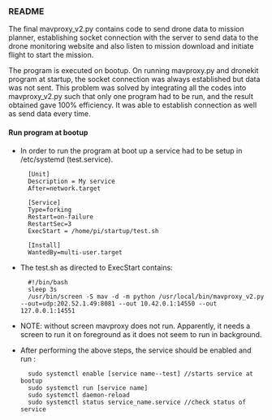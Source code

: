 ### README

The final mavproxy_v2.py contains code to send drone data to mission planner, establishing socket connection with the server to send data to the drone monitoring website and also listen to mission download and initiate flight to start the mission.

The program is executed on bootup. On running mavproxy.py and dronekit program at startup, the socket connection was always established but data was not sent. This problem was solved by integrating all the codes into mavproxy_v2.py such that only one program had to be run, and the result obtained gave 100% efficiency. It was able to establish connection as well as send data every time.

#### Run program at bootup
* In order to run the program at boot up a service had to be setup in /etc/systemd (test.service).

		[Unit]	
		Description = My service
		After=network.target

		[Service]
		Type=forking
		Restart=on-failure
		RestartSec=3
		ExecStart = /home/pi/startup/test.sh

		[Install]
		WantedBy=multi-user.target
	
* The test.sh as directed to ExecStart contains:
	
		#!/bin/bash
		sleep 3s
		/usr/bin/screen -S mav -d -m python /usr/local/bin/mavproxy_v2.py --out=udp:202.52.1.49:8081 --out 10.42.0.1:14550 --out 127.0.0.1:14551

* NOTE: without screen mavproxy does not run. Apparently, it needs a screen to run it on foreground as it does not seem to run in background.

* After performing the above steps, the service should be enabled and run :

		sudo systemctl enable [service name--test] //starts service at bootup 
		sudo systemctl run [service name]
		sudo systemctl daemon-reload
		sudo systemctl status service_name.service //check status of service
